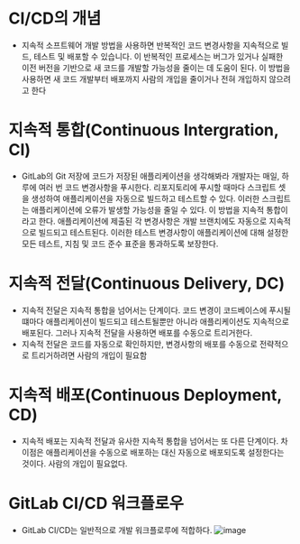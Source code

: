 # CI/CD의 개념
* 지속적 소프트웨어 개발 방법을 사용하면 반복적인 코드 변경사항을 지속적으로 빌드, 테스트 및 배포할 수 있습니다. 이 반복적인 프로세스는 버그가 있거나 실패한 이전 버전을 기반으로 새 코드를 개발할 가능성을 줄이는 데 도움이 된다. 이 방법을 사용하면 새 코드 개발부터 배포까지 사람의 개입을 줄이거나 전혀 개입하지 않으려고 한다

# 지속적 통합(Continuous Intergration, CI)
* GitLab의 Git 저장에 코드가 저장된 애플리케이션을 생각해봐라 개발자는 매일, 하루에 여러 번 코드 변경사항을 푸시한다. 리포지토리에 푸시할 때마다 스크립트 셋을 생성하여 애플리케이션을 자동으로 빌드하고 테스트할 수 있다. 이러한 스크립트는 애플리케이션에 오류가 발생할 가능성을 줄일 수 있다. 이 방법을 지속적 통합이라고 한다. 애플리케이션에 제출된 각 변경사항은 개발 브랜치에도 자동으로 지속적으로 빌드되고 테스트된다. 이러한 테스트 변경사항이 애플리케이션에 대해 설정한 모든 테스트, 지침 및 코드 준수 표준을 통과하도록 보장한다.

# 지속적 전달(Continuous Delivery, DC)
* 지속적 전달은 지속적 통합을 넘어서는 단계이다. 코드 변경이 코드베이스에 푸시될 떄마다 애플리케이션이 빌드되고 테스트될뿐만 아니라 애플리케이션도 지속적으로 배포된다. 그러나 지속적 전달을 사용하면 배포를 수동으로 트리거한다.
* 지속적 전달은 코드를 자동으로 확인하지만, 변경사항의 배포를 수동으로 전략적으로 트리거하려면 사람의 개입이 필요함

# 지속적 배포(Continuous Deployment, CD)
* 지속적 배포는 지속적 전달과 유사한 지속적 통합을 넘어서는 또 다른 단계이다. 차이점은 애플리케이션을 수동으로 배포하는 대신 자동으로 배포되도록 설정한다는 것이다. 사람의 개입이 필요없다.

# GitLab CI/CD 워크플로우
* GitLab CI/CD는 일반적으로 개발 워크플로루에 적합하다.
![image](https://user-images.githubusercontent.com/74352543/219247982-cbd3c594-0793-43d6-ba22-d6b7564976b1.png)
